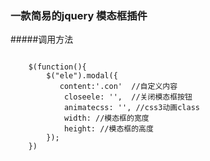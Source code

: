 ### 一款简易的jquery 模态框插件

#####调用方法
<pre>
<code>
    $(function(){
        $("ele").modal({
           content:'.con'  //自定义内容
            closeele: '',  //关闭模态框按钮
            animatecss: '', //css3动画class
            width: //模态框的宽度
            height: //模态框的高度
        });
    })

</pre>
</code>